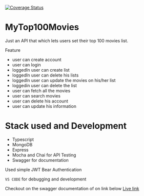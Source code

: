 [![Coverage Status](https://coveralls.io/repos/github/munezerobagira/moviesapi/badge.svg)](https://coveralls.io/github/munezerobagira/moviesapi)

# MyTop100Movies

Just an API that which lets users set their top 100 movies list.

Feature

- user can create account
- user can login
- loggedIn user can create list
- loggedIn user can delete his lists
- loggedIn user can update the movies on his/her list
- loggedin user can delete the list
- user can fetch all the movies
- user can search movies
- user can delete his account
- user can update his information

# Stack used and Development

- Typescript
- MongoDB
- Express
- Mocha and Chai for API Testing
- Swagger for documentation

Used simple JWT Bear Authentication

`VS CODE` for debugging and development

Checkout on the swagger documentation of on link below
[Live link](https://top-100-movies-api.up.railway.app/api-docs)
